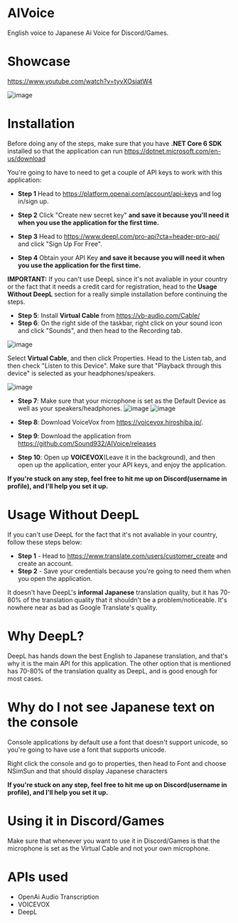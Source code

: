 # AIVoice
English voice to Japanese Ai Voice for Discord/Games.

# Showcase
https://www.youtube.com/watch?v=tyvXOsiatW4


![image](https://user-images.githubusercontent.com/71935713/227421387-932b8a50-5417-4010-8794-f7e7051cb295.png)


# Installation

Before doing any of the steps, make sure that you have **.NET Core 6 SDK** installed so that the application can run
https://dotnet.microsoft.com/en-us/download


You're going to have to need to get a couple of API keys to work with this application:

* **Step 1** Head to https://platform.openai.com/account/api-keys and log in/sign up.
* **Step 2** Click "Create new secret key" **and save it because you'll need it when you use the application for the first time.**

* **Step 3** Head to https://www.deepl.com/pro-api?cta=header-pro-api/ and click "Sign Up For Free".
* **Step 4** Obtain your API Key **and save it because you will need it when you use the application for the first time.**

**IMPORTANT:** If you can't use DeepL since it's not avaliable in your country or the fact that it needs a credit card for registration, head to the **Usage Without DeepL** section for a really simple installation before continuing the steps.

* **Step 5**: Install **Virtual Cable** from https://vb-audio.com/Cable/
* **Step 6**: On the right side of the taskbar, right click on your sound icon and click "Sounds", and then head to the Recording tab.

![image](https://user-images.githubusercontent.com/71935713/229618860-f7904bd0-be4b-43c1-8182-616b16ae05e7.png)

 Select **Virtual Cable**, and then click Properties. Head to the Listen tab, and then check "Listen to this Device". Make sure that "Playback through this device" is selected as your headphones/speakers.
 
![image](https://user-images.githubusercontent.com/71935713/229619239-6d8ce6dd-cd4b-4485-8297-dae608ad4c52.png)

* **Step 7**: Make sure that your microphone is set as the Default Device as well as your speakers/headphones.
![image](https://user-images.githubusercontent.com/71935713/229619532-810da69b-a95d-4b68-bc42-08730a5e7b7d.png) ![image](https://user-images.githubusercontent.com/71935713/229618860-f7904bd0-be4b-43c1-8182-616b16ae05e7.png)



* **Step 8**: Download VoiceVox from https://voicevox.hiroshiba.jp/.
* **Step 9**: Download the application from https://github.com/Sound932/AIVoice/releases
* **Step 10**: Open up **VOICEVOX**(Leave it in the background), and then open up the application, enter your API keys, and enjoy the application.

**If you're stuck on any step, feel free to hit me up on Discord(username in profile), and I'll help you set it up.**

# Usage Without DeepL
If you can't use DeepL for the fact that it's not avaliable in your country, follow these steps below:

* **Step 1** - Head to https://www.translate.com/users/customer_create and create an account.
* **Step 2** - Save your credentials because you're going to need them when you open the application.

It doesn't have DeepL's **informal Japanese** translation quality, but it has 70-80% of the translation quality that it shouldn't be a problem/noticeable. It's nowhere near as bad as Google Translate's quality.

# Why DeepL?
DeepL has hands down the best English to Japanese translation, and that's why it is the main API for this application. The other option that is mentioned has 70-80% of the translation quality as DeepL, and is good enough for most cases.

# Why do I not see Japanese text on the console
Console applications by default use a font that doesn't support unicode, so you're going to have use a font that supports unicode. 

Right click the console and go to properties, then head to Font and choose NSimSun and that should display Japanese characters

**If you're stuck on any step, feel free to hit me up on Discord(username in profile), and I'll help you set it up.**

# Using it in Discord/Games

Make sure that whenever you want to use it in Discord/Games is that the microphone is set as the Virtual Cable and not your own microphone.

# APIs used
* OpenAi Audio Transcription
* VOICEVOX
* DeepL
